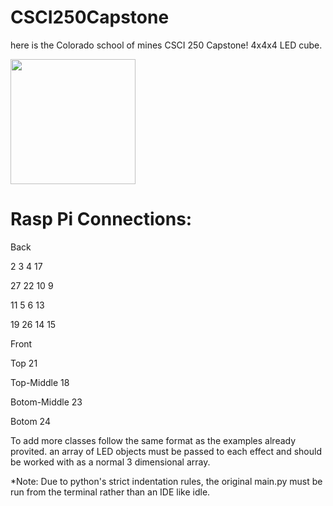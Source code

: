# CSCI250Capstone




here is the Colorado school of mines CSCI 250 Capstone! 4x4x4 LED cube.

<img src = "https://i.imgur.com/cT7ZDTf.jpg" width = "200">


# Rasp Pi Connections:


Back


2       3       4       17

27	22	10	9

11	5	6	13

19	26	14	15


Front




Top
21

Top-Middle
18

Botom-Middle
23

Botom
24




To add more classes follow the same format as the examples already provited. an array of LED objects must be passed to each effect and should be worked with as a normal 3 dimensional array.


*Note: Due to python's strict indentation rules, the original main.py must be run from the terminal rather than an IDE like idle. 

